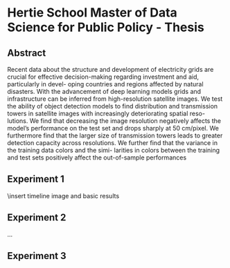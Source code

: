 # Hertie School Master of Data Science for Public Policy - Thesis 

## Abstract

Recent data about the structure and development of electricity grids are crucial
for effective decision-making regarding investment and aid, particularly in devel-
oping countries and regions affected by natural disasters. With the advancement of
deep learning models grids and infrastructure can be inferred from high-resolution
satellite images. We test the ability of object detection models to find distribution and
transmission towers in satellite images with increasingly deteriorating spatial reso-
lutions. We find that decreasing the image resolution negatively affects the model’s
performance on the test set and drops sharply at 50 cm/pixel. We furthermore find
that the larger size of transmission towers leads to greater detection capacity across
resolutions. We further find that the variance in the training data colors and the simi-
larities in colors between the training and test sets positively affect the out-of-sample
performances

## Experiment 1

\insert timeline image and basic results

## Experiment 2

...

## Experiment 3
